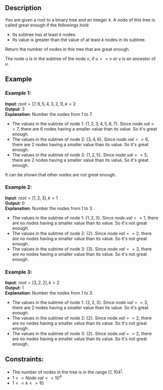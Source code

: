 ## Description
You are given a root to a binary tree and an integer $k$. A node of this tree is called great enough if the followings hold:
- Its subtree has at least $k$ nodes.
- Its value is greater than the value of at least $k$ nodes in its subtree.

Return the number of nodes in this tree that are great enough.

The node u is in the subtree of the node $v$, if $u == v$ or $v$ is an ancestor of $u$.

## Example
### Example 1:
**Input**: $root = [7,6,5,4,3,2,1], k = 2$  
**Output**: $3$  
**Explanation**: Number the nodes from $1$ to $7$.
- The values in the subtree of node $1$: $\{1,2,3,4,5,6,7\}$. Since $node.val == 7$, there are $6$ nodes having a smaller value than its value. So it's great enough.
- The values in the subtree of node $2$: $\{3,4,6\}$. Since $node.val == 6$, there are $2$ nodes having a smaller value than its value. So it's great enough.
- The values in the subtree of node $3$: $\{1,2,5\}$. Since $node.val == 5$, there are $2$ nodes having a smaller value than its value. So it's great enough.

It can be shown that other nodes are not great enough.

### Example 2:
**Input**: $root = [1,2,3], k = 1$  
**Output**: $0$  
**Explanation**: Number the nodes from 1 to 3.
- The values in the subtree of node $1$: $\{1,2,3\}$. Since $node.val == 1$, there are no nodes having a smaller value than its value. So it's not great enough.
- The values in the subtree of node $2$: $\{2\}$. Since $node.val == 2$, there are no nodes having a smaller value than its value. So it's not great enough.
- The values in the subtree of node $3$: $\{3\}$. Since $node.val == 3$, there are no nodes having a smaller value than its value. So it's not great enough.

### Example 3:
**Input**: $root = [3,2,2], k = 2$  
**Output**: $1$  
**Explanation**: Number the nodes from 1 to 3.
- The values in the subtree of node $1$: $\{2,2,3\}$. Since $node.val == 3$, there are 2 nodes having a smaller value than its value. So it's great enough.
- The values in the subtree of node $2$: $\{2\}$. Since $node.val == 2$, there are no nodes having a smaller value than its value. So it's not great enough.
- The values in the subtree of node $3$: $\{2\}$. Since $node.val == 2$, there are no nodes having a smaller value than its value. So it's not great enough.

## Constraints:
- The number of nodes in the tree is in the range $[1, 104^]$.
- $1 <= Node.val <= 10^4$
- $1 <= k <= 10$
